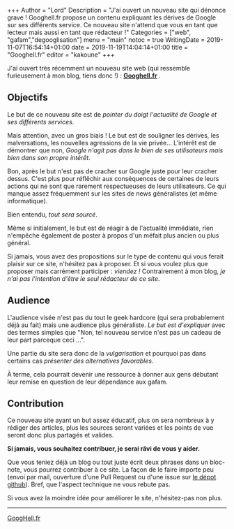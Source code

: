 +++
Author = "Lord"
Description = "J'ai ouvert un nouveau site qui dénonce grave ! Googhell.fr propose un contenu expliquant les dérives de Google sur ses différents service. Ce nouveau site n'attend que vous en tant que lecteur mais aussi en tant que rédacteur !"
Categories = ["web", "gafam","degooglisation"]
menu = "main"
notoc = true
WritingDate = 2019-11-07T16:54:14+01:00
date = 2019-11-19T14:04:14+01:00
title = "Googhell.fr"
editor = "kakoune"
+++

J'ai ouvert très récemment un nouveau site web (qui ressemble furieusement à mon blog, tiens donc !) : **[Googhell.fr](https://googhell.fr)** .

## Objectifs
Le but de ce nouveau site est de *pointer du doigt l'actualité de Google et ses différents services*.

Mais attention, avec un gros biais !
Le but est de souligner les dérives, les malversations, les nouvelles agressions de la vie privée…
L'intérêt est de démontrer que non, *Google n'agit pas dans le bien de ses utilisateurs mais bien dans son propre intérêt*.

Bon, après le but n'est pas de cracher sur Google juste pour leur cracher dessus.
C'est plus pour réflêchir aux conséquences de certaines de leurs actions qui ne sont que rarement respectueuses de leurs utilisateurs.
Ce qui manque assez fréquemment sur les sites de news généralistes (et même informatique).

Bien entendu, *tout sera sourcé*.

Même si initialement, le but est de réagir à de l'actualité immédiate, rien n'empêche également de poster à propos d'un méfait plus ancien ou plus général.

Si jamais, vous avez des propositions sur le type de contenu qui vous ferait plaisir sur ce site, n'hésitez pas à proposer.
Et si vous voulez plus que proposer mais carrément participer : *viendez !*
Contrairement à mon blog, *je n'ai pas l'intention d'être le seul rédacteur de ce site*.

## Audience

L'audience visée n'est pas du tout le geek hardcore (qui sera probablement déjà au fait) mais une audience plus généraliste.
*Le but est d'expliquer* avec des termes simples que "Non, tel nouveau service n'est pas un cadeau de leur part parceque ceci …".

Une partie du site sera donc de la *vulgarisation* et pourquoi pas dans certains cas *présenter des alternatives favorables*.

À terme, cela pourrait devenir une ressource à donner aux gens débutant leur remise en question de leur dépendance aux gafam.

## Contribution

Ce nouveau site ayant un but assez éducatif, plus on sera nombreux à y rédiger des articles, plus les sources seront variées et les points de vue seront donc plus partagés et valides.

**Si jamais, vous souhaitez contribuer, je serai râvi de vous y aider.**

Que vous teniez déjà un blog ou tout juste écrit deux phrases dans un bloc-note, vous pourrez contribuer à ce site.
La façon de le faire importe peu (envoi par mail, ouverture d'une Pull Request ou d'une issue sur [le dépot github](https://github.com/lord-re/GoogHell.fr)).
Bref, que l'aspect technique ne vous rebute pas.

Si vous avez la moindre idée pour améliorer le site, n'hésitez-pas non plus.

---------
<a href="https://googhell.fr" class="rainbowverse" style="text-decoration:underline;">GoogHell.fr</a>
